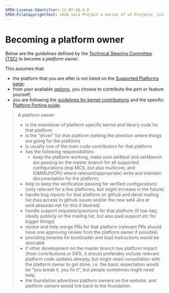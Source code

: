 ```yaml
---
SPDX-License-Identifier: CC-BY-SA-4.0
SPDX-FileCopyrightText: 2020 seL4 Project a Series of LF Projects, LLC.
---
```


# Becoming a platform owner

Below are the guidelines defined by the [Technical Steering Committee
(TSC)](https://sel4.systems/Foundation/TSC/) to become a *platform owner*.

This assumes that:
* the platform that you are after is not listed on the [Supported Platforms
  page](/Hardware/);
* from your available [options](/Hardware/index.html#not-in-the-lists-below),
  you choose to contribute the port or feature yourself;
* you are following the [guidelines for kernel
  contributions](/projects/sel4/kernel-contribution.html#) and the specific
  [Platform Porting guide](/projects/sel4/porting).





> A platform owner:
> * is the maintainer of platform specific kernel and library code for that
>   platform
> * is the “driver” for that platform (setting the direction where things are
>   going for the platform)
> * is usually one of the main code contributors for that platform
> * has the following responsibilities:
>   * keep the platform working, make sure sel4test and sel4bench are passing on
>     the master branch for all supported configurations (esp MCS, but also
>     multicore, and IOMMU/VCPU where relevant/appropriate) write and maintain
>     documentation for the platform,
> * help to keep the verification passing for verified configurations (only
>   relevant for a few platforms, but might increase in the future)
> * handle bug reports for that platform on github and devel mailing list (has
>   access to github issues and/or the new sel4 Jira at sel4.atlassian.net for
>   this if desired)
> * handle support requests/questions for that platform (if low-key, ideally
>   publicly on the mailing list, but also paid support etc for bigger things)
> * review and help merge PRs for that platform (relevant PRs should have one
>   approving review from the platform owner if possible)
> * providing binaries for bootloader and load instructions would be desirable
> * if other development on the master branch has platform impact (from
>   contributions or D61), it should preferably include relevant platform code
>   updates already, but might need consultation with the platform owner to get
>   done, i.e. the basic expectation would be “you break it, you fix it”, but
>   people sometimes might need help.
> * the foundation advertises platform owners on the website, and platform owners
>   would link back to the foundation.
